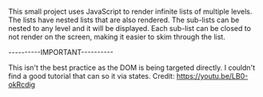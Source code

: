This small project uses JavaScript to render infinite lists of multiple levels. The lists have nested lists that are also rendered. The sub-lists can be nested to any level and it will be displayed. Each sub-list can be closed to not render  on the screen, making it easier to skim through the list. 

----------IMPORTANT----------

This isn't the best practice as the DOM is being targeted directly. I couldn't find a good tutorial that can so it via states.
Credit: https://youtu.be/LB0-okRcdig